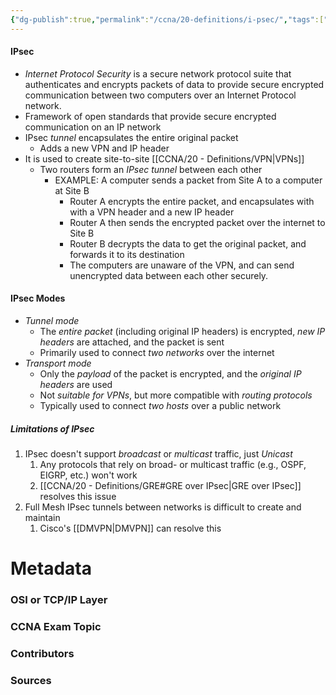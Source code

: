 ```yaml
---
{"dg-publish":true,"permalink":"/ccna/20-definitions/i-psec/","tags":["defs_ccna"]}
---
```


#### IPsec
- *Internet Protocol Security* is a secure network protocol suite that authenticates and encrypts packets of data to provide secure encrypted communication between two computers over an Internet Protocol network.
- Framework of open standards that provide secure encrypted communication on an IP network
- IPsec *tunnel* encapsulates the entire original packet
	- Adds a new VPN and IP header
- It is used to create site-to-site [[CCNA/20 - Definitions/VPN\|VPNs]]
	- Two routers form an *IPsec tunnel* between each other
		- EXAMPLE: A computer sends a packet from Site A to a computer at Site B
			- Router A encrypts the entire packet, and encapsulates with with a VPN header and a new IP header
			- Router A then sends the encrypted packet over the internet to Site B
			- Router B decrypts the data to get the original packet, and forwards it to its destination
			- The computers are unaware of the VPN, and can send unencrypted data between each other securely.

#### IPsec Modes
- *Tunnel mode*
	- The *entire packet* (including original IP headers) is encrypted, *new IP headers* are attached, and the packet is sent
	- Primarily used to connect *two networks* over the internet
- *Transport mode*
	- Only the *payload* of the packet is encrypted, and the *original IP headers* are used
	- Not *suitable for VPNs*, but more compatible with *routing protocols*
	- Typically used to connect *two hosts* over a public network

##### Limitations of IPsec
1. IPsec doesn't support *broadcast* or *multicast* traffic, just *Unicast*
	1. Any protocols that rely on broad- or multicast traffic (e.g., OSPF, EIGRP, etc.) won't work
	2. [[CCNA/20 - Definitions/GRE#GRE over IPsec\|GRE over IPsec]] resolves this issue
2. Full Mesh IPsec tunnels between networks is difficult to create and maintain
	1. Cisco's [[DMVPN\|DMVPN]] can resolve this


# Metadata
### OSI or TCP/IP Layer

### CCNA Exam Topic

### Contributors

### Sources
